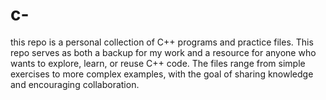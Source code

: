 # c-
this repo is a personal collection of C++ programs and practice files. This repo serves as both a backup for my work and a resource for anyone who wants to explore, learn, or reuse C++ code. The files range from simple exercises to more complex examples, with the goal of sharing knowledge and encouraging collaboration.
